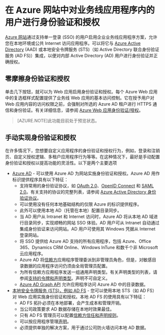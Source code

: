 <properties title="Authenticate and Authorize Users in Line-of-Business Applications in Azure Websites" pageTitle="在 Azure 网站中对业务线应用程序进行身份验证和授权" description="了解部署到 Azure 网站的业务线应用程序的不同身份验证和授权选项" metaKeywords="Azure,Azure Websites,line-of-business,line of business,cloud services,enterprise,enterprise application" services="web-sites" solutions="" documentationCenter="" authors="cephalin" videoId="" scriptId="" manager="wpickett" />

<tags 
        ms.service="web-sites"         
	    ms.date="12/23/2014" 	
	    wacn.date="08/29/2015"/>

# 在 Azure 网站中对业务线应用程序内的用户进行身份验证和授权 #

[Azure 网站](/documentation/services/web-sites)通过支持单一登录 (SSO) 的用户启用企业业务线应用程序方案，允许您在本地环境或公共 Internet 访问应用程序。可以将它与 [Azure Active Directory](/documentation/services/identity) (AAD) 或本地安全令牌服务 (STS)（如 Active Directory 联合身份验证服务 (AD FS)）集成，以便对内部 Active Directory (AD) 用户进行身份验证并正确授权。

## 零摩擦身份验证和授权 ##

单击几下按钮，就可以为 Web 应用启用身份验证和授权。每个 Azure Web 应用中的复选框样式配置提供了业务线 Web 应用的基本访问控制。它在授予用户对 Web 应用内容的访问权限之前，会强制对所选的 Azure AD 租户进行 HTTPS 通信和身份验证。有关详细信息，请参阅 [Azure Web 应用身份验证/授权](http://azure.microsoft.com/zh-cn/blog/azure-websites-authentication-authorization/)。

>[AZURE.NOTE]此功能目前处于预览状态。

## 手动实现身份验证和授权 ##

在许多情况下，您想要自定义应用程序的身份验证和授权行为，例如，登录和注销页、自定义授权逻辑、多租户应用程序行为等等。在这种情况下，最好是手动配置身份验证和授权以提高功能的灵活性。以下是两个主要选项

-	[Azure AD](/documentation/articles/web-sites-dotnet-lob-application-azure-ad) - 可以使用 Azure AD 为网站实施身份验证和授权。Azure AD 用作标识提供程序具有以下特征：
	-	支持常用的身份验证协议，如 [OAuth 2.0](http://oauth.net/2/)、[OpenID Connect](http://openid.net/connect/) 和 [SAML 2.0](http://en.wikipedia.org/wiki/SAML_2.0)。有关支持的协议的完整列表，请参阅 [Azure Active Directory 身份验证协议](http://msdn.microsoft.com/zh-cn/library/azure/dn151124.aspx)。
	-	可以使用没有任何本地基础结构的仅限 Azure 的标识提供程序。
	-	此外可以使用本地 AD（托管在本地）配置目录同步。
	-	当 AD 用户从 Intranet 和 Internet 访问时，Azure AD 将从本地 AD 域进行目录同步，实现顺畅的网站 SSO 体验。AD 用户可从 Intranet 自动通过集成身份验证来访问网站。AD 用户可使用其 Windows 凭据从 Internet 登录网站。
	-	将 SSO 提供给 <!--[-->Azure AD 支持的所有应用程序<!--](/documentation/marketplace/active-directory)-->，包括 Azure、Office 365、Dynamics CRM Online、Windows InTune 和数千个非 Microsoft 云应用程序。 
	-	Azure AD 将[信赖方](http://en.wikipedia.org/wiki/Relying_party)应用程序管理委派到非管理员角色，但是，对敏感目录数据的应用程序访问仍须由全局管理员配置。
	-	为所有信赖方应用程序发送一组通用声明类型。有关声明类型的列表，请参阅[支持的令牌和声明类型](/documentation/articles/active-directory-token-and-claims)。声明不可自定义。
	-	[Azure AD Graph API](https://msdn.microsoft.com/zh-cn/library/azure/hh974476.aspx) 允许应用程序访问 Azure AD 中的目录数据。
-	[本地安全令牌服务 (STS)，例如 AD FS](/documentation/articles/web-sites-dotnet-lob-application-adfs) - 您可以使用本地 STS（如 AD FS）对 Web 应用实施身份验证和授权。本地 AD FS 的使用具有以下特征：
	-	AD FS 拓扑必须在本地部署，会产生成本和管理开销。
	-	当公司政策要求 AD 数据存储在本地时效果最佳。
	-	只有 AD FS 管理员可以配置[信赖方信任和声明规则](https://technet.microsoft.com/zh-cn/library/dd807108.aspx)。
	-	可以按应用程序管理[声明](https://technet.microsoft.com/zh-cn/library/ee913571.aspx)。
	-	必须提供单独的解决方案，用于通过公司防火墙访问本地 AD 数据。

<!--[AZURE.NOTE]如果您想要在注册 Azure 帐户之前开始使用 Azure App Service，请转到[试用 App Service](http://go.microsoft.com/fwlink/?LinkId=523751)，您可以通过它在 App Service 中创建一个生存期较短的入门 Web 应用。您不需要使用信用卡，也不需要做出承诺。-->

<!--## 发生的更改
* 有关从网站更改为 App Service 的指南，请参阅：[Azure App Service 及其对现有 Azure 服务的影响](http://go.microsoft.com/fwlink/?LinkId=529714)
* 有关从旧门户更改为新门户的指南，请参阅：[有关在预览门户中导航的参考](http://go.microsoft.com/fwlink/?LinkId=529715)-->
 

<!---HONumber=67-->